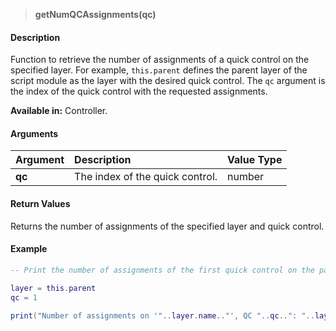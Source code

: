 >**getNumQCAssignments(qc)**

#### Description

Function to retrieve the number of assignments of a quick control on the specified layer. For example, ``this.parent`` defines the parent layer of the script module as the layer with the desired quick control. The ``qc`` argument is the index of the quick control with the requested assignments.

**Available in:** Controller.

#### Arguments

|Argument|Description|Value Type|
|:-|:-|:-|
|**qc**|The index of the quick control.|number|

#### Return Values

Returns the number of assignments of the specified layer and quick control.

#### Example

```lua
-- Print the number of assignments of the first quick control on the parent layer.

layer = this.parent
qc = 1
 
print("Number of assignments on '"..layer.name.."', QC "..qc..": "..layer:getNumQCAssignments(qc)..".")
```

